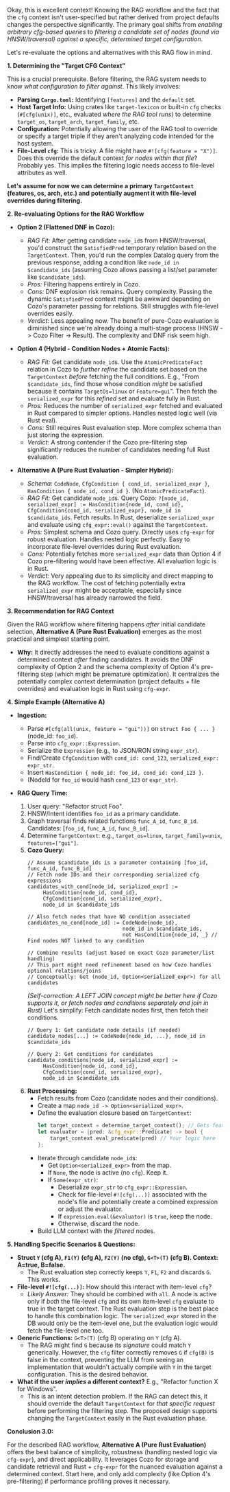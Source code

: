 Okay, this is excellent context! Knowing the RAG workflow and the fact that the `cfg` context isn't user-specified but rather derived from project defaults changes the perspective significantly. The primary goal shifts from *enabling arbitrary cfg-based queries* to *filtering a candidate set of nodes (found via HNSW/traversal) against a specific, determined target configuration*.

Let's re-evaluate the options and alternatives with this RAG flow in mind.

**1. Determining the "Target CFG Context"**

This is a crucial prerequisite. Before filtering, the RAG system needs to know *what configuration to filter against*. This likely involves:

*   **Parsing `Cargo.toml`:** Identifying `[features]` and the `default` set.
*   **Host Target Info:** Using crates like `target-lexicon` or built-in `cfg` checks (`#[cfg(unix)]`, etc., evaluated *where the RAG tool runs*) to determine `target_os`, `target_arch`, `target_family`, etc.
*   **Configuration:** Potentially allowing the user of the RAG tool to override or specify a target triple if they aren't analyzing code intended for the host system.
*   **File-Level `cfg`:** This is tricky. A file might have `#![cfg(feature = "X")]`. Does this override the default context *for nodes within that file*? Probably yes. This implies the filtering logic needs access to file-level attributes as well.

**Let's assume for now we can determine a primary `TargetContext` (features, os, arch, etc.) and potentially augment it with file-level overrides during filtering.**

**2. Re-evaluating Options for the RAG Workflow**

*   **Option 2 (Flattened DNF in Cozo):**
    *   *RAG Fit:* After getting candidate `node_id`s from HNSW/traversal, you'd construct the `SatisfiedPred` temporary relation based on the `TargetContext`. Then, you'd run the complex Datalog query from the previous response, adding a condition like `node_id in $candidate_ids` (assuming Cozo allows passing a list/set parameter like `$candidate_ids`).
    *   *Pros:* Filtering happens entirely in Cozo.
    *   *Cons:* DNF explosion risk remains. Query complexity. Passing the dynamic `SatisfiedPred` context might be awkward depending on Cozo's parameter passing for relations. Still struggles with file-level overrides easily.
    *   *Verdict:* Less appealing now. The benefit of pure-Cozo evaluation is diminished since we're already doing a multi-stage process (HNSW -> Cozo Filter -> Result). The complexity and DNF risk seem high.

*   **Option 4 (Hybrid - Condition Nodes + Atomic Facts):**
    *   *RAG Fit:* Get candidate `node_id`s. Use the `AtomicPredicateFact` relation in Cozo to *further refine* the candidate set based on the `TargetContext` *before* fetching the full conditions. E.g., "From `$candidate_ids`, find those whose condition *might* be satisfied because it contains `TargetOs=linux` or `Feature=gui`". Then fetch the `serialized_expr` for this *refined* set and evaluate fully in Rust.
    *   *Pros:* Reduces the number of `serialized_expr` fetched and evaluated in Rust compared to simpler options. Handles nested logic well (via Rust eval).
    *   *Cons:* Still requires Rust evaluation step. More complex schema than just storing the expression.
    *   *Verdict:* A strong contender if the Cozo pre-filtering step significantly reduces the number of candidates needing full Rust evaluation.

*   **Alternative A (Pure Rust Evaluation - Simpler Hybrid):**
    *   *Schema:* `CodeNode`, `CfgCondition { cond_id, serialized_expr }`, `HasCondition { node_id, cond_id }`. (No `AtomicPredicateFact`).
    *   *RAG Fit:* Get candidate `node_id`s. Query Cozo: `?[node_id, serialized_expr] := HasCondition{node_id, cond_id}, CfgCondition{cond_id, serialized_expr}, node_id in $candidate_ids`. Fetch results. In Rust, deserialize `serialized_expr` and evaluate using `cfg_expr::eval()` against the `TargetContext`.
    *   *Pros:* Simplest schema and Cozo query. Directly uses `cfg-expr` for robust evaluation. Handles nested logic perfectly. Easy to incorporate file-level overrides during Rust evaluation.
    *   *Cons:* Potentially fetches more `serialized_expr` data than Option 4 if Cozo pre-filtering would have been effective. All evaluation logic is in Rust.
    *   *Verdict:* Very appealing due to its simplicity and direct mapping to the RAG workflow. The cost of fetching potentially extra `serialized_expr` might be acceptable, especially since HNSW/traversal has already narrowed the field.

**3. Recommendation for RAG Context**

Given the RAG workflow where filtering happens *after* initial candidate selection, **Alternative A (Pure Rust Evaluation)** emerges as the most practical and simplest starting point.

*   **Why:** It directly addresses the need to evaluate conditions against a determined context *after* finding candidates. It avoids the DNF complexity of Option 2 and the schema complexity of Option 4's pre-filtering step (which might be premature optimization). It centralizes the potentially complex context determination (project defaults + file overrides) and evaluation logic in Rust using `cfg-expr`.

**4. Simple Example (Alternative A)**

*   **Ingestion:**
    *   Parse `#[cfg(all(unix, feature = "gui"))]` on `struct Foo { ... }` (node_id: `foo_id`).
    *   Parse into `cfg_expr::Expression`.
    *   Serialize the `Expression` (e.g., to JSON/RON string `expr_str`).
    *   Find/Create `CfgCondition` with `cond_id: cond_123`, `serialized_expr: expr_str`.
    *   Insert `HasCondition { node_id: foo_id, cond_id: cond_123 }`.
    *   (NodeId for `foo_id` would hash `cond_123` or `expr_str`).

*   **RAG Query Time:**
    1.  User query: "Refactor struct Foo".
    2.  HNSW/Intent identifies `foo_id` as a primary candidate.
    3.  Graph traversal finds related functions `func_A_id`, `func_B_id`. Candidates: [`foo_id`, `func_A_id`, `func_B_id`].
    4.  Determine `TargetContext`: e.g., `target_os=linux`, `target_family=unix`, `features=["gui"]`.
    5.  **Cozo Query:**
        ```datalog
        // Assume $candidate_ids is a parameter containing [foo_id, func_A_id, func_B_id]
        // Fetch node IDs and their corresponding serialized cfg expressions
        candidates_with_cond[node_id, serialized_expr] :=
             HasCondition{node_id, cond_id},
             CfgCondition{cond_id, serialized_expr},
             node_id in $candidate_ids

        // Also fetch nodes that have NO condition associated
        candidates_no_cond[node_id] := CodeNode{node_id},
                                       node_id in $candidate_ids,
                                       not HasCondition{node_id, _} // Find nodes NOT linked to any condition

        // Combine results (adjust based on exact Cozo parameter/list handling)
        // This part might need refinement based on how Cozo handles optional relations/joins
        // Conceptually: Get (node_id, Option<serialized_expr>) for all candidates
        ```
        *(Self-correction: A LEFT JOIN concept might be better here if Cozo supports it, or fetch nodes and conditions separately and join in Rust)*
        Let's simplify: Fetch candidate nodes first, then fetch their conditions.
        ```datalog
        // Query 1: Get candidate node details (if needed)
        candidate_nodes[...] := CodeNode{node_id, ...}, node_id in $candidate_ids

        // Query 2: Get conditions for candidates
        candidate_conditions[node_id, serialized_expr] :=
             HasCondition{node_id, cond_id},
             CfgCondition{cond_id, serialized_expr},
             node_id in $candidate_ids
        ```
    6.  **Rust Processing:**
        *   Fetch results from Cozo (candidate nodes and their conditions).
        *   Create a map `node_id -> Option<serialized_expr>`.
        *   Define the evaluation closure based on `TargetContext`:
            ```rust
            let target_context = determine_target_context(); // Gets features, os, arch...
            let evaluator = |pred: &cfg_expr::Predicate| -> bool {
                target_context.eval_predicate(pred) // Your logic here
            };
            ```
        *   Iterate through candidate `node_id`s:
            *   Get `Option<serialized_expr>` from the map.
            *   If `None`, the node is active (no `cfg`). Keep it.
            *   If `Some(expr_str)`:
                *   Deserialize `expr_str` to `cfg_expr::Expression`.
                *   Check for file-level `#![cfg(...)]` associated with the node's file and potentially create a combined expression or adjust the evaluator.
                *   If `expression.eval(&evaluator)` is `true`, keep the node.
                *   Otherwise, discard the node.
        *   Build LLM context with the *filtered* nodes.

**5. Handling Specific Scenarios & Questions:**

*   **Struct `Y` (cfg A), `F1(Y)` (cfg A), `F2(Y)` (no cfg), `G<T>(T)` (cfg B). Context: A=true, B=false.**
    *   The Rust evaluation step correctly keeps `Y`, `F1`, `F2` and discards `G`. This works.
*   **File-level `#![cfg(...)]`:** How should this interact with item-level `cfg`?
    *   *Likely Answer:* They should be combined with `all`. A node is active only if *both* the file-level `cfg` and its own item-level `cfg` evaluate to true in the target context. The Rust evaluation step is the best place to handle this combination logic. The `serialized_expr` stored in the DB would only be the item-level one, but the evaluation logic would fetch the file-level one too.
*   **Generic Functions:** `G<T>(T)` (cfg B) operating on `Y` (cfg A).
    *   The RAG might find `G` because its *signature* could match `Y` generically. However, the `cfg` filter correctly removes `G` if `cfg(B)` is false in the context, preventing the LLM from seeing an implementation that wouldn't actually compile with `Y` in the target configuration. This is the desired behavior.
*   **What if the user *implies* a different context?** E.g., "Refactor function X for Windows".
    *   This is an intent detection problem. If the RAG can detect this, it should override the default `TargetContext` for *that specific request* before performing the filtering step. The proposed design supports changing the `TargetContext` easily in the Rust evaluation phase.

**Conclusion 3.0:**

For the described RAG workflow, **Alternative A (Pure Rust Evaluation)** offers the best balance of simplicity, robustness (handling nested logic via `cfg-expr`), and direct applicability. It leverages Cozo for storage and candidate retrieval and Rust + `cfg-expr` for the nuanced evaluation against a determined context. Start here, and only add complexity (like Option 4's pre-filtering) if performance profiling proves it necessary.
